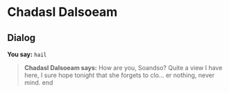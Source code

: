 # Chadasl Dalsoeam


## Dialog

**You say:** `hail`



>**Chadasl Dalsoeam says:** How are you, Soandso? Quite a view I have here, I sure hope tonight that she forgets to clo... er nothing, never mind.
end
